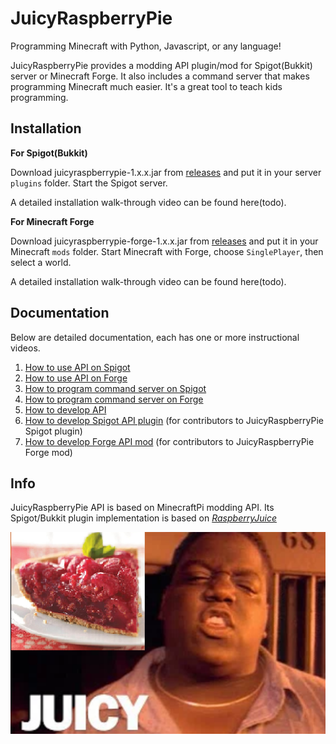 # JuicyRaspberryPie
Programming Minecraft with Python, Javascript, or any language!

JuicyRaspberryPie provides a modding API plugin/mod for Spigot(Bukkit) server or Minecraft Forge.  It also includes a command server that makes programming Minecraft much easier.  It's a great tool to teach kids programming.

## Installation

**For Spigot(Bukkit)**

Download juicyraspberrypie-1.x.x.jar from [releases](https://github.com/wensheng/JuicyRaspberryPie/releases) and put it in your server `plugins` folder.  Start the Spigot server.  

A detailed installation walk-through video can be found here(todo).

**For Minecraft Forge**

Download juicyraspberrypie-forge-1.x.x.jar from [releases](https://github.com/wensheng/JuicyRaspberryPie/releases) and put it in your Minecraft `mods` folder.  Start Minecraft with Forge, choose `SinglePlayer`, then select a world.

A detailed installation walk-through video can be found here(todo).

## Documentation

Below are detailed documentation, each has one or more instructional videos.

1. [How to use API on Spigot](doc/using-api-spigot.md)
1. [How to use API on Forge](doc/using-api-forge.md)
1. [How to program command server on Spigot](doc/comsvr-spigot.md)
1. [How to program command server on Forge](doc/comsvr-forge.md)
1. [How to develop API](doc/develop-api.md)
1. [How to develop Spigot API plugin](doc/develop-spigot.md) (for contributors to JuicyRaspberryPie Spigot plugin)
1. [How to develop Forge API mod](doc/develop-forge.md) (for contributors to JuicyRaspberryPie Forge mod)

## Info

JuicyRaspberryPie API is based on MinecraftPi modding API.  Its Spigot/Bukkit plugin implementation is based on [*RaspberryJuice*](https://github.com/zhuowei/RaspberryJuice)

![juicy](misc/images/juicy.png)
